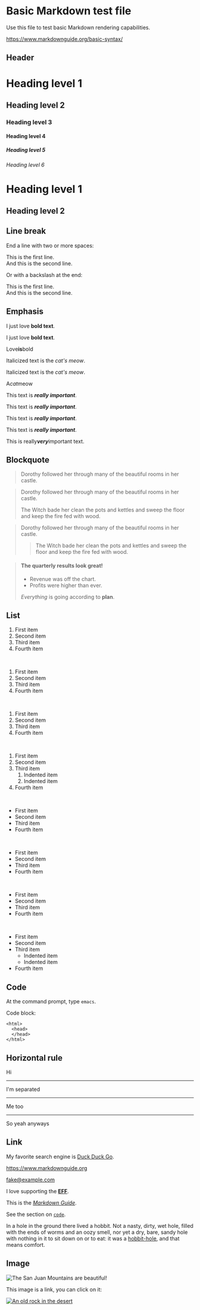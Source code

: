 # Basic Markdown test file

Use this file to test basic Markdown rendering capabilities.

https://www.markdownguide.org/basic-syntax/

## Header

# Heading level 1

## Heading level 2

### Heading level 3

#### Heading level 4

##### Heading level 5

###### Heading level 6

Heading level 1
===============

Heading level 2
---------------

## Line break

End a line with two or more spaces:

This is the first line.  
And this is the second line.

Or with a backslash at the end:

This is the first line.\
And this is the second line.

## Emphasis

I just love **bold text**.

I just love __bold text__.

Love**is**bold

Italicized text is the *cat's meow*.

Italicized text is the _cat's meow_.

A*cat*meow

This text is ***really important***.

This text is ___really important___.

This text is __*really important*__.

This text is **_really important_**.

This is really***very***important text.

## Blockquote

> Dorothy followed her through many of the beautiful rooms in her castle.

> Dorothy followed her through many of the beautiful rooms in her castle.
>
> The Witch bade her clean the pots and kettles and sweep the floor and keep the fire fed with wood.

> Dorothy followed her through many of the beautiful rooms in her castle.
>
>> The Witch bade her clean the pots and kettles and sweep the floor and keep the fire fed with wood.

> #### The quarterly results look great!
>
> - Revenue was off the chart.
> - Profits were higher than ever.
>
>  *Everything* is going according to **plan**.

## List

1. First item
2. Second item
3. Third item
4. Fourth item

<br>

1. First item
1. Second item
1. Third item
1. Fourth item

<br>

1. First item
8. Second item
3. Third item
5. Fourth item

<br>

1. First item
2. Second item
3. Third item
    1. Indented item
    2. Indented item
4. Fourth item

<br>

- First item
- Second item
- Third item
- Fourth item

<br>

* First item
* Second item
* Third item
* Fourth item

<br>

+ First item
+ Second item
+ Third item
+ Fourth item

<br>

- First item
- Second item
- Third item
    - Indented item
    - Indented item
- Fourth item


## Code

At the command prompt, type `emacs`.

Code block:

    <html>
      <head>
      </head>
    </html>

## Horizontal rule

Hi

***

I'm separated

---

Me too
_________________

So yeah anyways

## Link

My favorite search engine is [Duck Duck Go](https://duckduckgo.com).

<https://www.markdownguide.org>

<fake@example.com>

I love supporting the **[EFF](https://eff.org)**.

This is the *[Markdown Guide](https://www.markdownguide.org)*.

See the section on [`code`](#code).

In a hole in the ground there lived a hobbit. Not a nasty, dirty, wet hole, filled with the ends of worms and an oozy smell, nor yet a dry, bare, sandy hole with nothing in it to sit down on or to eat: it was a [hobbit-hole][1], and that means comfort.

[1]: <https://en.wikipedia.org/wiki/Hobbit#Lifestyle> "Hobbit lifestyles"

## Image

![The San Juan Mountains are beautiful!](images/san-juan-mountains.png "San Juan Mountains")

This image is a link, you can click on it:

[![An old rock in the desert](images/shiprock.png "Shiprock, New Mexico by Beau Rogers")](https://www.flickr.com/photos/beaurogers/31833779864/in/photolist-Qv3rFw-34mt9F-a9Cmfy-5Ha3Zi-9msKdv-o3hgjr-hWpUte-4WMsJ1-KUQ8N-deshUb-vssBD-6CQci6-8AFCiD-zsJWT-nNfsgB-dPDwZJ-bn9JGn-5HtSXY-6CUhAL-a4UTXB-ugPum-KUPSo-fBLNm-6CUmpy-4WMsc9-8a7D3T-83KJev-6CQ2bK-nNusHJ-a78rQH-nw3NvT-7aq2qf-8wwBso-3nNceh-ugSKP-4mh4kh-bbeeqH-a7biME-q3PtTf-brFpgb-cg38zw-bXMZc-nJPELD-f58Lmo-bXMYG-bz8AAi-bxNtNT-bXMYi-bXMY6-bXMYv)
